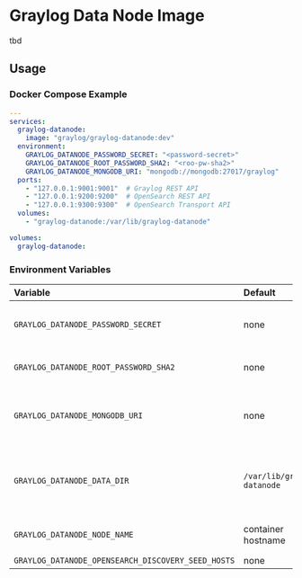 Graylog Data Node Image
=======================

tbd

## Usage

### Docker Compose Example

```yaml
---
services:
  graylog-datanode:
    image: "graylog/graylog-datanode:dev"
  environment:
    GRAYLOG_DATANODE_PASSWORD_SECRET: "<password-secret>"
    GRAYLOG_DATANODE_ROOT_PASSWORD_SHA2: "<roo-pw-sha2>"
    GRAYLOG_DATANODE_MONGODB_URI: "mongodb://mongodb:27017/graylog"
  ports:
    - "127.0.0.1:9001:9001"  # Graylog REST API
    - "127.0.0.1:9200:9200"  # OpenSearch REST API
    - "127.0.0.1:9300:9300"  # OpenSearch Transport API
  volumes:
    - "graylog-datanode:/var/lib/graylog-datanode"

volumes:
  graylog-datanode:
```

### Environment Variables

| Variable | Default | Required | Description |
| :--- | :--- | :--- | :--- |
| `GRAYLOG_DATANODE_PASSWORD_SECRET` | none | yes | Password secret to seed secret storage. |
| `GRAYLOG_DATANODE_ROOT_PASSWORD_SHA2` | none | yes | Password hash for the root user. |
| `GRAYLOG_DATANODE_MONGODB_URI` | none | yes | URI to the MongoDB instance and database. |
| `GRAYLOG_DATANODE_DATA_DIR` | `/var/lib/graylog-datanode` | no | The data root directory. (e.g., OpenSearch data) |
| `GRAYLOG_DATANODE_NODE_NAME` | container hostname | no | The OpenSearch node name. |
| `GRAYLOG_DATANODE_OPENSEARCH_DISCOVERY_SEED_HOSTS` | none | no | tbd |
